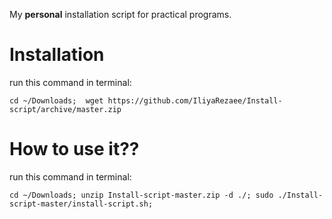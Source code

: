 My **personal** installation script for practical programs.

Installation
=====================================================================
run this command in terminal:
```
cd ~/Downloads;  wget https://github.com/IliyaRezaee/Install-script/archive/master.zip
```

How to use it??
=====================================================================
run this command in terminal:
```
cd ~/Downloads; unzip Install-script-master.zip -d ./; sudo ./Install-script-master/install-script.sh;
```
